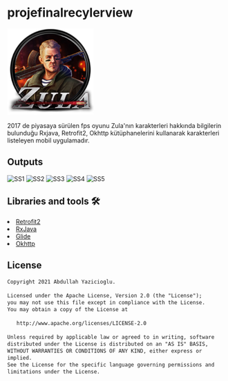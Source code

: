 # projefinalrecylerview
<p align="left">
  <img src="https://raw.githubusercontent.com/abdlyzcl/h5190018abdullahyazicioglu/main/images/logo.png" height="200" />
</p>

2017 de piyasaya sürülen fps oyunu Zula'nın karakterleri hakkında bilgilerin bulunduğu Rxjava, Retrofit2, Okhttp kütüphanelerini kullanarak karakterleri listeleyen mobil uygulamadır.

<h2 id="Outputs">Outputs</h2>
<p>
  <img height= "400"   src="" alt="SS1" />
  <img height= "400"  src="" alt="SS2" />
  <img height= "400"  src="" alt="SS3" />
  <img height= "400" src="" alt="SS4" />
  <img height= "400" src="" alt="SS5" />
</p>





## Libraries and tools 🛠
<li><a href="https://github.com/square/retrofit">Retrofit2</a></li>
<li><a href="https://github.com/ReactiveX/RxJava">RxJava</a></li>
<li><a href="https://github.com/bumptech/glide">Glide</a></li>
<li><a href="https://github.com/square/okhttp">Okhttp</a></li>

License
--------


    Copyright 2021 Abdullah Yazicioglu.

    Licensed under the Apache License, Version 2.0 (the "License");
    you may not use this file except in compliance with the License.
    You may obtain a copy of the License at

       http://www.apache.org/licenses/LICENSE-2.0

    Unless required by applicable law or agreed to in writing, software
    distributed under the License is distributed on an "AS IS" BASIS,
    WITHOUT WARRANTIES OR CONDITIONS OF ANY KIND, either express or implied.
    See the License for the specific language governing permissions and
    limitations under the License.
